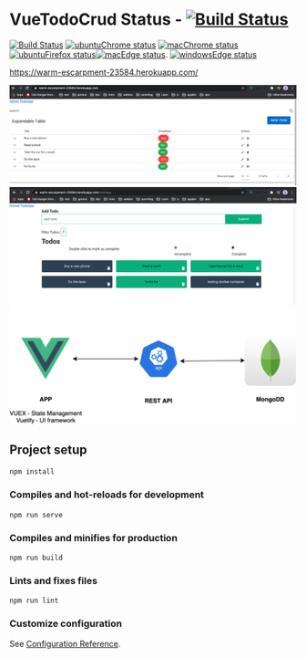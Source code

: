 # VueTodoCrud Status - [![Build Status](https://github.com/johnmorrisQADeveloper/vue_crud_todo_20/workflows/ubuntuElectron/badge.svg)](https://github.com/johnmorrisQADeveloper/vue_crud_todo_20/actions)


[![Build Status](https://github.com/johnmorrisQADeveloper/vue_crud_todo_20/workflows/ubuntuElectron/badge.svg?branch=master)](.github/workflows/ubuntuElectron.yml) [![ubuntuChrome status](https://github.com/johnmorrisQADeveloper/vue_crud_todo_20/workflows/ubuntuChrome/badge.svg?branch=master)](.github/workflows/ubuntuChrome.yml)
[![macChrome status](https://github.com/johnmorrisQADeveloper/vue_crud_todo_20/workflows/macChrome/badge.svg?branch=master)](.github/workflows/macChrome.yml)[![ubuntuFirefox status](https://github.com/johnmorrisQADeveloper/vue_crud_todo_20/workflows/ubuntuFirefox/badge.svg?branch=master)](.github/workflows/ubuntuFirefox.yml)[![macEdge status](https://github.com/johnmorrisQADeveloper/vue_crud_todo_20/workflows/macEdge/badge.svg?branch=master)](.github/workflows/macEdge.yml). [![windowsEdge status](https://github.com/johnmorrisQADeveloper/vue_crud_todo_20/workflows/windowsEdge/badge.svg?branch=master)](.github/workflows/windowsEdge.yml)

https://warm-escarpment-23584.herokuapp.com/

![HomePage](src/assets/App1.png)
![TodoApp](src/assets/App2.png)
![Archetecture](src/assets/archvuexmongoexpress.png)

## Project setup
```
npm install
```

### Compiles and hot-reloads for development
```
npm run serve
```

### Compiles and minifies for production
```
npm run build
```

### Lints and fixes files
```
npm run lint
```

### Customize configuration
See [Configuration Reference](https://cli.vuejs.org/config/).

